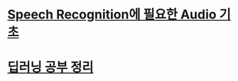 # [Speech Recognition에 필요한 Audio 기초](https://github.com/hccho2/SpeechRecgnition/blob/main/Speech%20Recognition%EC%97%90%20%ED%95%84%EC%9A%94%ED%95%9C%20Audio%20%EA%B8%B0%EC%B4%88.pdf)
# [딥러닝 공부 정리](https://drive.google.com/drive/folders/1S6z-RHqVN_zcX1ygKr9r0NOodWq37NZh)
